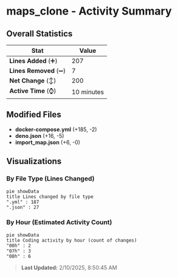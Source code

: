 # maps_clone - Activity Summary 

## Overall Statistics

| Stat                   | Value                                                             |
| ---------------------- | ----------------------------------------------------------------- |
| **Lines Added** (➕)   | 207                                          |
| **Lines Removed** (➖) | 7                                        |
| **Net Change** (↕)    | 200                |
| **Active Time** (⌚)   | 10 minutes |


## Modified Files
- **docker-compose.yml** (+185, -2)
- **deno.json** (+16, -5)
- **import_map.json** (+6, -0)

## Visualizations

### By File Type (Lines Changed)

```mermaid
pie showData
title Lines changed by file type
".yml" : 187
".json" : 27
```

### By Hour (Estimated Activity Count)

```mermaid
pie showData
title Coding activity by hour (count of changes)
"00h" : 2
"07h" : 3
"08h" : 6
```


> **Last Updated:** 2/10/2025, 8:50:45 AM